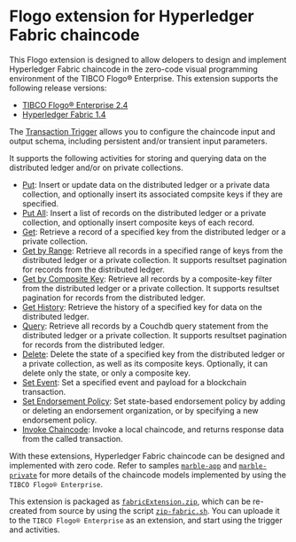 # Flogo extension for Hyperledger Fabric chaincode

This Flogo extension is designed to allow delopers to design and implement Hyperledger Fabric chaincode in the zero-code visual programming environment of the TIBCO Flogo® Enterprise.  This extension supports the following release versions:
- [TIBCO Flogo® Enterprise 2.4](https://docs.tibco.com/products/tibco-flogo-enterprise-2-4-0)
- [Hyperledger Fabric 1.4](https://www.hyperledger.org/projects/fabric)

The [Transaction Trigger](https://github.com/yxuco/flogo-enterprise-app/tree/master/fabric/trigger/transaction) allows you to configure the chaincode input and output schema, including persistent and/or transient input parameters.

It supports the following activities for storing and querying data on the distributed ledger and/or on private collections.
- [Put](https://github.com/yxuco/flogo-enterprise-app/tree/master/fabric/activity/put): Insert or update data on the distributed ledger or a private data collection, and optionally insert its associated compsite keys if they are specified.
- [Put All](https://github.com/yxuco/flogo-enterprise-app/tree/master/fabric/activity/putall): Insert a list of records on the distributed ledger or a private collection, and optionally insert composite keys of each record.
- [Get](https://github.com/yxuco/flogo-enterprise-app/tree/master/fabric/activity/get): Retrieve a record of a specified key from the distributed ledger or a private collection.
- [Get by Range](https://github.com/yxuco/flogo-enterprise-app/tree/master/fabric/activity/getrange): Retrieve all records in a specified range of keys from the distributed ledger or a private collection.  It supports resultset pagination for records from the distributed ledger.
- [Get by Composite Key](https://github.com/yxuco/flogo-enterprise-app/tree/master/fabric/activity/getbycompositekey): Retrieve all records by a composite-key filter from the distributed ledger or a private collection.  It supports resultset pagination for records from the distributed ledger.
- [Get History](https://github.com/yxuco/flogo-enterprise-app/tree/master/fabric/activity/gethistory): Retrieve the history of a specified key for data on the distributed ledger.
- [Query](https://github.com/yxuco/flogo-enterprise-app/tree/master/fabric/activity/query): Retrieve all records by a Couchdb query statement from the distributed ledger or a private collection.  It supports resultset pagination for records from the distributed ledger.
- [Delete](https://github.com/yxuco/flogo-enterprise-app/tree/master/fabric/activity/delete): Delete the state of a specified key from the distributed ledger or a private collection, as well as its composite keys.  Optionally, it can delete only the state, or only a composite key.
- [Set Event](https://github.com/yxuco/flogo-enterprise-app/tree/master/fabric/activity/setevent): Set a specified event and payload for a blockchain transaction.
- [Set Endorsement Policy](https://github.com/yxuco/flogo-enterprise-app/tree/master/fabric/activity/endorsement): Set state-based endorsement policy by adding or deleting an endorsement organization, or by specifying a new endorsement policy.
- [Invoke Chaincode](https://github.com/yxuco/flogo-enterprise-app/tree/master/fabric/activity/endorsement): Invoke a local chaincode, and returns response data from the called transaction.

With these extensions, Hyperledger Fabric chaincode can be designed and implemented with zero code. Refer to samples [`marble-app`](https://github.com/yxuco/flogo-enterprise-app/tree/master/marble-app) and [`marble-private`](https://github.com/yxuco/flogo-enterprise-app/tree/master/marble-private) for more details of the chaincode models implemented by using the `TIBCO Flogo® Enterprise`.

This extension is packaged as [`fabricExtension.zip`](https://github.com/yxuco/flogo-enterprise-app/blob/master/fabricExtension.zip), which can be re-created from source by using the script [`zip-fabric.sh`](https://github.com/yxuco/flogo-enterprise-app/blob/master/zip-fabric.sh).  You can uploade it to the `TIBCO Flogo® Enterprise` as an extension, and start using the trigger and activities.